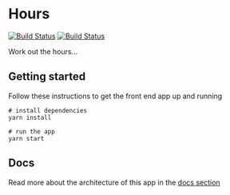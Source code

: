 # Hours 

[![Build Status](https://ci.appveyor.com/api/projects/status/github/johnnyreilly/hours?svg=true)](https://ci.appveyor.com/project/JohnReilly/hours) [![Build Status](https://travis-ci.org/johnnyreilly/hours.svg?branch=master)](https://travis-ci.org/johnnyreilly/hours.svg?branch=master)

Work out the hours...

## Getting started

Follow these instructions to get the front end app up and running

    # install dependencies
    yarn install

    # run the app
    yarn start

## Docs

Read more about the architecture of this app in the [docs section](docs/README.md)